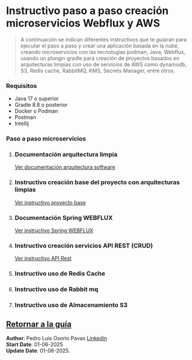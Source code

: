 # Instructivo paso a paso creación microservicios Webflux y AWS
> A continuación se indican diferentes instructivos que te guiaran para ejecutar el paso a paso y crear una aplicación basada en la nube, creando microservicios con las tecnologias podman, Java, Webflux, usando un plungin gradle para creación de proyectos basados en arquitecturas limpias con uso de servicios de AWS como dynamodb, S3, Redis cache, RabbitMQ, KMS, Secrets Manager, entre otros.

### Requisitos

- Java 17 o superior
- Gradle 8.8 o posterior
- Docker o Podman
- Postman
- Intellij

### Paso a paso microservicios
1. ### Documentación arquitectura limpia
    [Ver documentación arquitectura software](https://medium.com/bancolombia-tech/clean-architecture-aislando-los-detalles-4f9530f35d7a)
2. ### Instructivo creación base del proyecto con arquitecturas limpias
    [Ver instructivo proyecto base](README-PROYECTO-BASE.md)
3. ### Documentación Spring WEBFLUX
    [Ver instructivo Spring WEBFLUX](README-JAVA-SPRING-WEBFLUX.md)
4. ### Instructivo creación servicios API REST (CRUD)
    [Ver instructivo API Rest](README-APIREST-CRUD-DYNAMODB.md)
5. ### Instructivo uso de Redis Cache
    []()
6. ### Instructivo uso de Rabbit mq
    []()
7. ### Instructivo uso de Almacenamiento S3
    []()

[Retornar a la guía](./README.md)
---

**Author**: Pedro Luis Osorio Pavas [Linkedin](www.linkedin.com/in/pedro-luis-osorio-pavas-68b3a7106)  
**Start Date**: 01-06-2025  
**Update Date**: 01-06-2025.